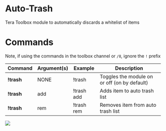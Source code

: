 # Auto-Trash

Tera Toolbox module to automatically discards a whitelist of items

# Commands
Note, if using the commands in the toolbox channel or `/8`, ignore the `!` prefix

Command | Argument(s) | Example | Description
---|---|---|---
**!trash** | NONE | !trash| Toggles the module on or off (on by default)
**!trash** | add | !trash add <linked-item>| Adds item to auto trash list
**!trash** | rem | !trash rem <linked-item>| Removes item from auto trash list

![](https://cdn.discordapp.com/attachments/803409013832155177/933968167708012564/unknown.png)
